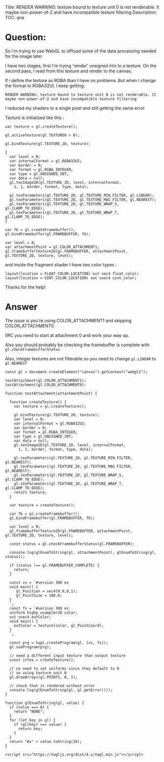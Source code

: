 Title: RENDER WARNING: texture bound to texture unit 0 is not renderable. It maybe non-power-of-2 and have incompatible texture filtering
Description:
TOC: qna

# Question:

So i'm trying to use WebGL to offload some of the data processing needed for the image later.

I have two stages, first I'm trying 'render' unsigned ints to a texture.
On the second pass, I read from this texture and render to the canvas.

If i define the texture as RGBA than I have no problems. But when I change the format to RGBA32UI, I keep getting:


    RENDER WARNING: texture bound to texture unit 0 is not renderable. It maybe non-power-of-2 and have incompatible texture filtering


I reduced my shaders to a single pixel and still getting the same error. 

Texture is initialized like this : 

    var texture = gl.createTexture();
    
    gl.activeTexture(gl.TEXTURE0 + 0);
    
    gl.bindTexture(gl.TEXTURE_2D, texture);
    
    {
      var level = 0;
      var internalFormat = gl.RGBA32UI;
      var border = 0;
      var format = gl.RGBA_INTEGER;
      var type = gl.UNSIGNED_INT;
      var data = null;
      gl.texImage2D(gl.TEXTURE_2D, level, internalFormat,
        1, 1, border, format, type, data);
    
      gl.texParameteri(gl.TEXTURE_2D, gl.TEXTURE_MIN_FILTER, gl.LINEAR);
      gl.texParameteri(gl.TEXTURE_2D, gl.TEXTURE_MAG_FILTER, gl.NEAREST);
      gl.texParameteri(gl.TEXTURE_2D, gl.TEXTURE_WRAP_S, gl.CLAMP_TO_EDGE);
      gl.texParameteri(gl.TEXTURE_2D, gl.TEXTURE_WRAP_T, gl.CLAMP_TO_EDGE);
    }
    
    var fb = gl.createFramebuffer();
    gl.bindFramebuffer(gl.FRAMEBUFFER, fb);
    
    var level = 0;
    var attachmentPoint = gl.COLOR_ATTACHMENT1;
    gl.framebufferTexture2D(gl.FRAMEBUFFER, attachmentPoint, gl.TEXTURE_2D, texture, level);

and inside the fragment shader I have two color types :

    layout(location = FLOAT_COLOR_LOCATION) out vec4 float_color;
    layout(location = UINT_COLOR_LOCATION) out uvec4 uint_color;


Thanks for the help! 




# Answer

The issue is you're using COLOR_ATTACHMENT1 and skipping COLOR_ATTACHMENT0.

IIRC you need to start at attachment 0 and work your way up.

Also you should probably be checking the framebuffer is complete with `gl.checkFramebufferStatus`

Also, integer textures are not filterable so you need to change `gl.LINEAR` to `gl.NEAREST`

<!-- begin snippet: js hide: false console: true babel: false -->

<!-- language: lang-js -->

    const gl = document.createElement("canvas").getContext("webgl2");

    testAttachment(gl.COLOR_ATTACHMENT1);
    testAttachment(gl.COLOR_ATTACHMENT0);

    function testAttachment(attachmentPoint) {

      function createTexture() {
        var texture = gl.createTexture();

        gl.bindTexture(gl.TEXTURE_2D, texture);
        var level = 0;
        var internalFormat = gl.RGBA32UI;
        var border = 0;
        var format = gl.RGBA_INTEGER;
        var type = gl.UNSIGNED_INT;
        var data = null;
        gl.texImage2D(gl.TEXTURE_2D, level, internalFormat,
          1, 1, border, format, type, data);

        gl.texParameteri(gl.TEXTURE_2D, gl.TEXTURE_MIN_FILTER, gl.NEAREST);
        gl.texParameteri(gl.TEXTURE_2D, gl.TEXTURE_MAG_FILTER, gl.NEAREST);
        gl.texParameteri(gl.TEXTURE_2D, gl.TEXTURE_WRAP_S, gl.CLAMP_TO_EDGE);
        gl.texParameteri(gl.TEXTURE_2D, gl.TEXTURE_WRAP_T, gl.CLAMP_TO_EDGE);
        return texture;
      }
      
      var texture = createTexture();

      var fb = gl.createFramebuffer();
      gl.bindFramebuffer(gl.FRAMEBUFFER, fb);

      var level = 0;
      gl.framebufferTexture2D(gl.FRAMEBUFFER, attachmentPoint, gl.TEXTURE_2D, texture, level);

      const status = gl.checkFramebufferStatus(gl.FRAMEBUFFER);

      console.log(glEnumToString(gl, attachmentPoint), glEnumToString(gl, status));
      
      if (status !== gl.FRAMEBUFFER_COMPLETE) {
        return;
      }
      
      const vs = `#version 300 es
      void main() {
         gl_Position = vec4(0,0,0,1);
         gl_PointSize = 100.0;
      }
      `;
      const fs = `#version 300 es
      uniform highp usampler2D color;
      out uvec4 outColor;
      void main() {
        outColor = texture(color, gl_PointCoord);
      }
      `;
      
      const prg = twgl.createProgram(gl, [vs, fs]);
      gl.useProgram(prg);
      
      // need a different input texture than output texture
      const inTex = createTexture();
      
      // no need to set uniforms since they default to 0
      // so using texture unit 0
      gl.drawArrays(gl.POINTS, 0, 1);

      // check that it rendered without error
      console.log(glEnumToString(gl, gl.getError()));
    }

    function glEnumToString(gl, value) {
      if (value === 0) { 
        return "NONE";
      }
      for (let key in gl) {
        if (gl[key] === value) {
          return key;
        }
      }
      return "0x" + value.toString(16);
    }

<!-- language: lang-html -->

    <script src="https://twgljs.org/dist/4.x/twgl.min.js"></script>

<!-- end snippet -->


